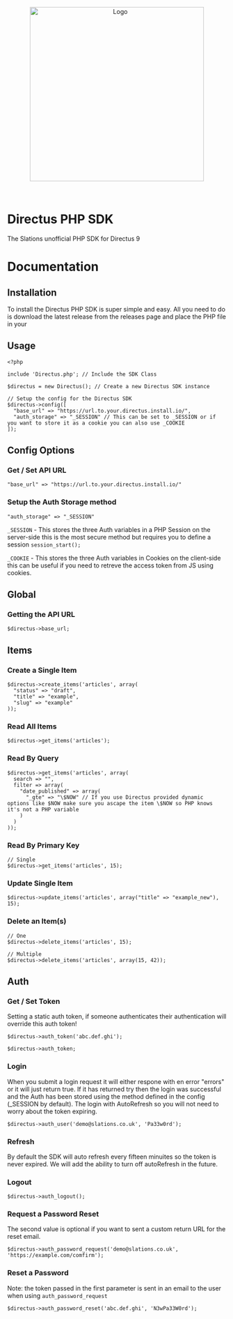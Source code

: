 <p align="center"><img width="400" alt="Logo" src="https://cdn.slations.co.uk/images/Slations-Logo.svg"></p>

<br>

# Directus PHP SDK

The Slations unofficial PHP SDK for Directus 9


# Documentation

## Installation

To install the Directus PHP SDK is super simple and easy. All you need to do is download the latest release from the releases page and place the PHP file in your 

## Usage
```
<?php 

include 'Directus.php'; // Include the SDK Class

$directus = new Directus(); // Create a new Directus SDK instance

// Setup the config for the Directus SDK
$directus->config([
  "base_url" => "https://url.to.your.directus.install.io/",
  "auth_storage" => "_SESSION" // This can be set to _SESSION or if you want to store it as a cookie you can also use _COOKIE
]);

```


## Config Options

### Get / Set API URL
```
"base_url" => "https://url.to.your.directus.install.io/"
```

### Setup the Auth Storage method
```
"auth_storage" => "_SESSION"
```

`_SESSION` - This stores the three Auth variables in a PHP Session on the server-side this is the most secure method but requires you to define a session `session_start();`

`_COOKIE` - This stores the three Auth variables in Cookies on the client-side this can be useful if you need to retreve the access token from JS using cookies.


## Global

### Getting the API URL
```
$directus->base_url;
```


## Items

### Create a Single Item
```
$directus->create_items('articles', array(
  "status" => "draft",
  "title" => "example",
  "slug" => "example"
));
```

### Read All Items
```
$directus->get_items('articles');
```

### Read By Query
```
$directus->get_items('articles', array(
  search => "",
  filter => array(
    "date_published" => array(
      "_gte" => "\$NOW" // If you use Directus provided dynamic options like $NOW make sure you ascape the item \$NOW so PHP knows it's not a PHP variable
    )
  )
));
```

### Read By Primary Key
```
// Single
$directus->get_items('articles', 15);
```

### Update Single Item
```
$directus->update_items('articles', array("title" => "example_new"), 15);
```

### Delete an Item(s)
```
// One
$directus->delete_items('articles', 15);

// Multiple
$directus->delete_items('articles', array(15, 42));
```


## Auth

### Get / Set Token
Setting a static auth token, if someone authenticates their authentication will override this auth token!
```
$directus->auth_token('abc.def.ghi');

$directus->auth_token;
```

### Login
When you submit a login request it will either respone with en error "errors" or it will just return true. If it has returned try then the login was successful and the Auth has been stored using the method defined in the config (_SESSION by default). The login with AutoRefresh so you will not need to worry about the token expiring.
```
$directus->auth_user('demo@slations.co.uk', 'Pa33w0rd');
```

### Refresh

By default the SDK will auto refresh every fifteen minuites so the token is never expired. We will add the ability to turn off autoRefresh in the future.

### Logout
```
$directus->auth_logout();
```

### Request a Password Reset
The second value is optional if you want to sent a custom return URL for the reset email.
```
$directus->auth_password_request('demo@slations.co.uk', 'https://example.com/comfirm');
```

### Reset a Password
Note: the token passed in the first parameter is sent in an email to the user when using `auth_password_request`
```
$directus->auth_password_reset('abc.def.ghi', 'N3wPa33W0rd');
```